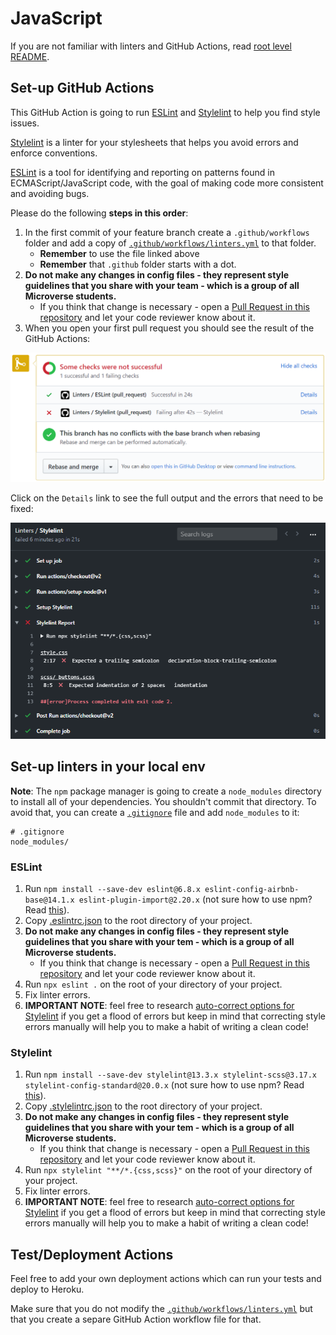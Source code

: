 # JavaScript

If you are not familiar with linters and GitHub Actions, read [root level README](../README.md).

## Set-up GitHub Actions

This GitHub Action is going to run [ESLint](https://eslint.org/) and [Stylelint](https://stylelint.io/) to help you find style issues.

[Stylelint](https://stylelint.io/) is a linter for your stylesheets that helps you avoid errors and enforce conventions.

[ESLint](https://eslint.org/) is a tool for identifying and reporting on patterns found in ECMAScript/JavaScript code, with the goal of making code more consistent and avoiding bugs.

Please do the following **steps in this order**:

1. In the first commit of your feature branch create a `.github/workflows` folder and add a copy of [`.github/workflows/linters.yml`](.github/workflows/linters.yml) to that folder.
    - **Remember** to use the file linked above
    - **Remember** that `.github` folder starts with a dot.
2. **Do not make any changes in config files - they represent style guidelines that you share with your team - which is a group of all Microverse students.**
    - If you think that change is necessary - open a [Pull Request in this repository](../README.md#contributing) and let your code reviewer know about it.
3. When you open your first pull request you should see the result of the GitHub Actions:

![gh actions checks](../assets/images/gh-actions-eslint-stylelint-checks.png)

Click on the `Details` link to see the full output and the errors that need to be fixed:

![gh actions failing checks](../assets/images/gh-actions-html-css-failing-checks.png)

## Set-up linters in your local env

**Note**: The `npm` package manager is going to create a `node_modules` directory to install all of your dependencies. You shouldn't commit that directory. To avoid that, you can create a [`.gitignore`](https://git-scm.com/docs/gitignore) file and add `node_modules` to it:

```
# .gitignore
node_modules/
```

### ESLint

1. Run `npm install --save-dev eslint@6.8.x eslint-config-airbnb-base@14.1.x eslint-plugin-import@2.20.x` (not sure how to use npm? Read [this](https://docs.npmjs.com/downloading-and-installing-node-js-and-npm)).
2. Copy [.eslintrc.json](./.eslintrc.json) to the root directory of your project.
3. **Do not make any changes in config files - they represent style guidelines that you share with your tem - which is a group of all Microverse students.**
    - If you think that change is necessary - open a [Pull Request in this repository](../README.md#contributing) and let your code reviewer know about it.
4. Run `npx eslint .` on the root of your directory of your project.
5. Fix linter errors.
6. **IMPORTANT NOTE**: feel free to research [auto-correct options for Stylelint](https://stylelint.io/user-guide/cli#autofixing-errors) if you get a flood of errors but keep in mind that correcting style errors manually will help you to make a habit of writing a clean code!

### Stylelint

1. Run `npm install --save-dev stylelint@13.3.x stylelint-scss@3.17.x stylelint-config-standard@20.0.x` (not sure how to use npm? Read [this](https://docs.npmjs.com/downloading-and-installing-node-js-and-npm)).
2. Copy [.stylelintrc.json](./.stylelintrc.json) to the root directory of your project.
3. **Do not make any changes in config files - they represent style guidelines that you share with your tem - which is a group of all Microverse students.**
    - If you think that change is necessary - open a [Pull Request in this repository](../README.md#contributing) and let your code reviewer know about it.
4. Run `npx stylelint "**/*.{css,scss}"` on the root of your directory of your project.
5. Fix linter errors.
6. **IMPORTANT NOTE**: feel free to research [auto-correct options for Stylelint](https://stylelint.io/user-guide/cli#autofixing-errors) if you get a flood of errors but keep in mind that correcting style errors manually will help you to make a habit of writing a clean code!

## Test/Deployment Actions

Feel free to add your own deployment actions which can run your tests and deploy to Heroku.

Make sure that you do not modify the [`.github/workflows/linters.yml`](.github/workflows/linters.yml) but that you create a separe GitHub Action workflow file for that.
